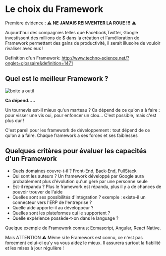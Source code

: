 # Le choix du Framework

Première évidence : :warning: **NE JAMAIS REINVENTER LA ROUE !!!** :warning:

Aujourd'hui des compagnies telles que Facebook,Twitter, Google investissent des millions de $ dans la création et l'amélioration de Framework permettant des gains de productivité, il serait illusoire de vouloir rivaliser avec eux !

Definition d'un Framework: http://www.techno-science.net/?onglet=glossaire&definition=1471

## Quel est le meilleur Framework ?

![boite a outil](http://www.neoma-alumni.com/upload/news/20150512103220-37941-hgdl.jpg)

**Ca dépend.....**

Un tournevis est-il mieux qu'un marteau ? Ca dépend de ce qu'on a à faire : pour visser une vis oui, pour enfoncer un clou... C'est possible, mais c'est plus dur !

C'est pareil pour les framework de développement : tout dépend de ce qu'on a a faire. Chaque framework a ses forces et ses faiblesses

## Quelques critères pour évaluer les capacités d'un Framework

* Quels domaines couvre-t-il ? Front-End, Back-End, FullStack
* Qui sont les auteurs ? Un framework développé par Google aura probablement plus d'évolution qu'un géré par une personne seule
* Est-il répandu ? Plus le framework est répandu, plus il y a de chances de pouvoir trouver de l'aide
* Quelles sont ses possibilités d'intégration ? exemple : existe-il un connecteur vers l'ERP de l'entreprise ?
* Quelle aide apporte-il au développeur ?
* Quelles sont les plateformes qui le supportent ?
* Quelle expérience possède-t-on dans le language ?
 
Quelque exemple de Framework connus; Ecmascript, Angular, React Native.

Mais ATTENTION :warning: Même si le Framework est connu, ce n'est pas forcement celui-ci qu'y va vous aidez le mieux. Il assurera surtout la fiabilité et les mises à jour régulière !



